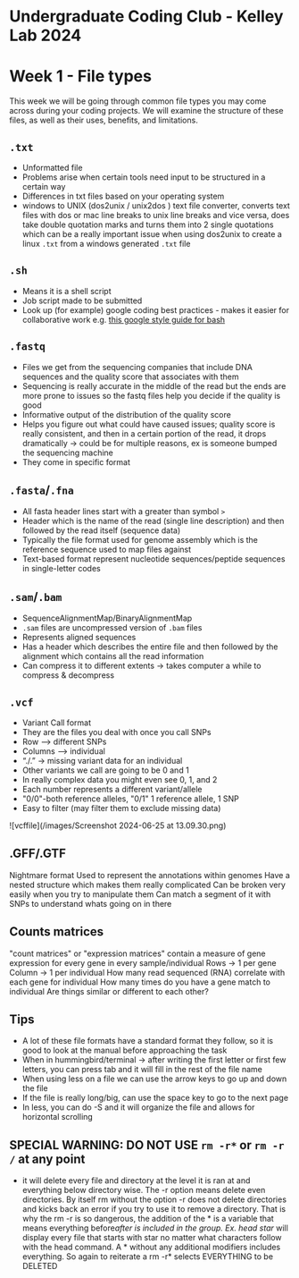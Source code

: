 Undergraduate Coding Club - Kelley Lab 2024
================
Week 1 - File types
================

This week we will be going through common file types you may come across during your coding projects. We will examine the structure of these files, as well as their uses, benefits, and limitations.

## `.txt`
- Unformatted file  
- Problems arise when certain tools need input to be structured in a certain way  
- Differences in txt files based on your operating system  
- windows to UNIX (dos2unix / unix2dos ) text file converter, converts text files with dos or mac line breaks to unix line breaks and vice versa, does take double quotation marks and turns them into 2 single quotations which can be a really important issue when using dos2unix to create a linux `.txt` from a windows generated `.txt` file   

## `.sh`
- Means it is a shell script  
- Job script made to be submitted  
- Look up (for example) google coding best practices - makes it easier for collaborative work  e.g. [this google style guide for bash](https://google.github.io/styleguide/shellguide.html)

## `.fastq`
- Files we get from the sequencing companies that include DNA sequences and the quality score that associates with them  
- Sequencing is really accurate in the middle of the read but the ends are more prone to issues so the fastq files help you decide if the quality is good  
- Informative output of the distribution of the quality score  
- Helps you figure out what could have caused issues; quality score is really consistent, and then in a certain portion of the read, it drops dramatically → could be for multiple reasons, ex is someone bumped the sequencing machine  
- They come in specific format  

## `.fasta`/`.fna`
- All fasta header lines start with a greater than symbol `>`   
- Header which is the name of the read (single line description) and then followed by the read itself (sequence data)  
- Typically the file format used for genome assembly which is the reference sequence used to map files against  
- Text-based format represent nucleotide sequences/peptide sequences in single-letter codes  

## `.sam`/`.bam`
- SequenceAlignmentMap/BinaryAlignmentMap 
- `.sam` files are uncompressed version of `.bam` files  
- Represents aligned sequences  
- Has a header which describes the entire file and then followed by the alignment which contains all the read information  
- Can compress it to different extents → takes computer a while to compress & decompress  

## `.vcf`
- Variant Call format  
- They are the files you deal with once you call SNPs  
- Row —> different SNPs  
- Columns –> individual   
- “./.” → missing variant data for an individual  
- Other variants we call are going to be 0 and 1  
- In really complex data you might even see 0, 1, and 2 
- Each number represents a different variant/allele 
- "0/0"-both reference alleles, "0/1" 1 reference allele, 1 SNP 
- Easy to filter (may filter them to exclude missing data)

![vcffile](/images/Screenshot 2024-06-25 at 13.09.30.png)


## .GFF/.GTF
Nightmare format
Used to represent the annotations within genomes
Have a nested structure which makes them really complicated
Can be broken very easily when you try to manipulate them
Can match a segment of it with SNPs to understand whats going on in there

## Counts matrices
"count matrices" or "expression matrices" contain a measure of gene expression for every gene in every sample/individual
Rows → 1 per gene
Column → 1 per individual
How many read sequenced (RNA) correlate with each gene for individual
How many times do you have a gene match to individual
Are things similar or different to each other? 

## Tips

- A lot of these file formats have a standard format they follow, so it is good to look at the manual before approaching the task
- When in hummingbird/terminal → after writing the first letter or first few letters, you can press tab and it will fill in the rest of the file name
- When using less on a file we can use the arrow keys to go up and down the file
- If the file is really long/big, can use the space key to go to the next page
- In less, you can do -S and it will organize the file and allows for horizontal scrolling

## SPECIAL WARNING: DO NOT USE `rm -r*` or `rm -r /` at any point
- it will delete every file and directory at the level it is ran at and everything below directory wise. The -r option means delete even directories. By itself rm without the option -r does not delete directories and kicks back an error if you try to use it to remove a directory. That is why the rm -r is so dangerous, the addition of the * is a variable that means everything before*after is included in the group.  Ex. head star* will display every file that starts with star no matter what characters follow with the head command.  A * without any additional modifiers includes everything.  So again to reiterate a rm -r* selects EVERYTHING to be DELETED
